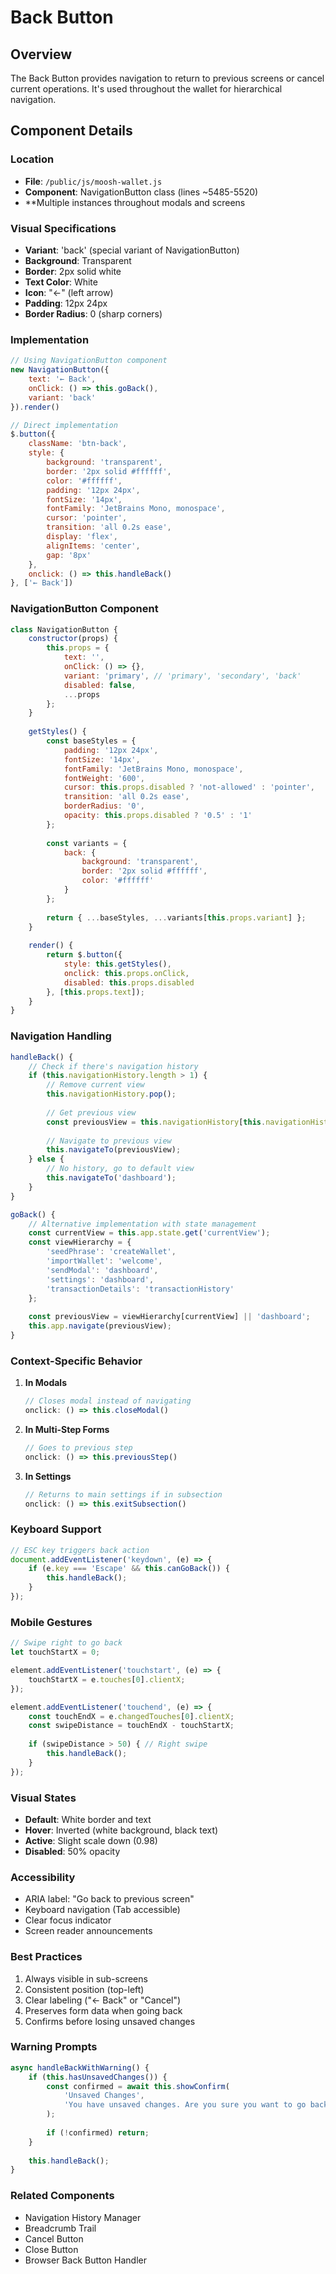 # Back Button

## Overview
The Back Button provides navigation to return to previous screens or cancel current operations. It's used throughout the wallet for hierarchical navigation.

## Component Details

### Location
- **File**: `/public/js/moosh-wallet.js`
- **Component**: NavigationButton class (lines ~5485-5520)
- **Multiple instances throughout modals and screens

### Visual Specifications
- **Variant**: 'back' (special variant of NavigationButton)
- **Background**: Transparent
- **Border**: 2px solid white
- **Text Color**: White
- **Icon**: "←" (left arrow)
- **Padding**: 12px 24px
- **Border Radius**: 0 (sharp corners)

### Implementation

```javascript
// Using NavigationButton component
new NavigationButton({
    text: '← Back',
    onClick: () => this.goBack(),
    variant: 'back'
}).render()

// Direct implementation
$.button({
    className: 'btn-back',
    style: {
        background: 'transparent',
        border: '2px solid #ffffff',
        color: '#ffffff',
        padding: '12px 24px',
        fontSize: '14px',
        fontFamily: 'JetBrains Mono, monospace',
        cursor: 'pointer',
        transition: 'all 0.2s ease',
        display: 'flex',
        alignItems: 'center',
        gap: '8px'
    },
    onclick: () => this.handleBack()
}, ['← Back'])
```

### NavigationButton Component

```javascript
class NavigationButton {
    constructor(props) {
        this.props = {
            text: '',
            onClick: () => {},
            variant: 'primary', // 'primary', 'secondary', 'back'
            disabled: false,
            ...props
        };
    }
    
    getStyles() {
        const baseStyles = {
            padding: '12px 24px',
            fontSize: '14px',
            fontFamily: 'JetBrains Mono, monospace',
            fontWeight: '600',
            cursor: this.props.disabled ? 'not-allowed' : 'pointer',
            transition: 'all 0.2s ease',
            borderRadius: '0',
            opacity: this.props.disabled ? '0.5' : '1'
        };
        
        const variants = {
            back: {
                background: 'transparent',
                border: '2px solid #ffffff',
                color: '#ffffff'
            }
        };
        
        return { ...baseStyles, ...variants[this.props.variant] };
    }
    
    render() {
        return $.button({
            style: this.getStyles(),
            onclick: this.props.onClick,
            disabled: this.props.disabled
        }, [this.props.text]);
    }
}
```

### Navigation Handling

```javascript
handleBack() {
    // Check if there's navigation history
    if (this.navigationHistory.length > 1) {
        // Remove current view
        this.navigationHistory.pop();
        
        // Get previous view
        const previousView = this.navigationHistory[this.navigationHistory.length - 1];
        
        // Navigate to previous view
        this.navigateTo(previousView);
    } else {
        // No history, go to default view
        this.navigateTo('dashboard');
    }
}

goBack() {
    // Alternative implementation with state management
    const currentView = this.app.state.get('currentView');
    const viewHierarchy = {
        'seedPhrase': 'createWallet',
        'importWallet': 'welcome',
        'sendModal': 'dashboard',
        'settings': 'dashboard',
        'transactionDetails': 'transactionHistory'
    };
    
    const previousView = viewHierarchy[currentView] || 'dashboard';
    this.app.navigate(previousView);
}
```

### Context-Specific Behavior

1. **In Modals**
   ```javascript
   // Closes modal instead of navigating
   onclick: () => this.closeModal()
   ```

2. **In Multi-Step Forms**
   ```javascript
   // Goes to previous step
   onclick: () => this.previousStep()
   ```

3. **In Settings**
   ```javascript
   // Returns to main settings if in subsection
   onclick: () => this.exitSubsection()
   ```

### Keyboard Support
```javascript
// ESC key triggers back action
document.addEventListener('keydown', (e) => {
    if (e.key === 'Escape' && this.canGoBack()) {
        this.handleBack();
    }
});
```

### Mobile Gestures
```javascript
// Swipe right to go back
let touchStartX = 0;

element.addEventListener('touchstart', (e) => {
    touchStartX = e.touches[0].clientX;
});

element.addEventListener('touchend', (e) => {
    const touchEndX = e.changedTouches[0].clientX;
    const swipeDistance = touchEndX - touchStartX;
    
    if (swipeDistance > 50) { // Right swipe
        this.handleBack();
    }
});
```

### Visual States
- **Default**: White border and text
- **Hover**: Inverted (white background, black text)
- **Active**: Slight scale down (0.98)
- **Disabled**: 50% opacity

### Accessibility
- ARIA label: "Go back to previous screen"
- Keyboard navigation (Tab accessible)
- Clear focus indicator
- Screen reader announcements

### Best Practices
1. Always visible in sub-screens
2. Consistent position (top-left)
3. Clear labeling ("← Back" or "Cancel")
4. Preserves form data when going back
5. Confirms before losing unsaved changes

### Warning Prompts
```javascript
async handleBackWithWarning() {
    if (this.hasUnsavedChanges()) {
        const confirmed = await this.showConfirm(
            'Unsaved Changes',
            'You have unsaved changes. Are you sure you want to go back?'
        );
        
        if (!confirmed) return;
    }
    
    this.handleBack();
}
```

### Related Components
- Navigation History Manager
- Breadcrumb Trail
- Cancel Button
- Close Button
- Browser Back Button Handler